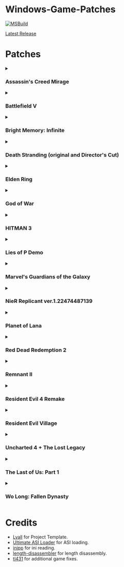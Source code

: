 # Windows-Game-Patches

[![MSBuild](https://github.com/illusion0001/Windows-Game-Patches/actions/workflows/msbuild.yml/badge.svg)](https://github.com/illusion0001/Windows-Game-Patches/actions/workflows/msbuild.yml)

[Latest Release](https://github.com/illusion0001/Windows-Game-Patches/releases/latest)

# Patches

<details><summary>
  
  ### Assassin's Creed Mirage
</summary>
  
  - Disable TAA
  - Disable CA

#### Installation

- **Note:** ***Please make sure any executable hex edits are removed/reverted first***.
  - Extract the following contents of the release zip into the Win64 folder.
  - Rename `dinput8.dll` from folder `!ASI_Loader_x64` to `winmm.dll` and copy to game folder.
  - `ACMirage.NoTAA.asi`
</details>
<details><summary>
  
  ### Battlefield V
</summary>

  - Disable TAA
  - Custom Internal AA Options.
    - PostProcessAAMode_None: `0`
    - PostProcessAAMode_FxaaLow: `1`
    - PostProcessAAMode_FxaaMedium: `2`
    - PostProcessAAMode_FxaaHigh: `3`
    - PostProcessAAMode_FxaaCompute: `4`
    - PostProcessAAMode_FxaaComputeExtreme: `5`
    - PostProcessAAMode_Smaa1x: `6`
    - PostProcessAAMode_SmaaT2x: `7`
    - PostProcessAAMode_TemporalAA: `8`

#### Installation
- **Note:** ***Please make sure any executable hex edits are removed/reverted first***.
- ***This has not been tested online, use at your own risk!***.
  - Extract the following contents of the release zip into the game root folder.
  - Rename `dinput8.dll` from folder `!ASI_Loader_x64` to `winmm.dll` and copy to game folder.
  - `BFV.NoTAA.asi`
</details>
<details><summary>
  
  ### Bright Memory: Infinite
</summary>

  - Disable TAA
  - Disable Forced Sharpening

#### Installation

- **Note:** ***Please make sure any executable hex edits are removed/reverted first***.
  - Extract the following contents of the release zip into the Win64 folder. (`BrightMemoryInfinite\Binaries\Win64\`).
  - Rename `dinput8.dll` from folder `!ASI_Loader_x64` to `winmm.dll` and copy to game folder.
  - `BrightMemoryInfinite.NoTAA.asi`
</details>
<details><summary>
  
### Death Stranding (original and Director's Cut)
</summary>

  - Force AA mode (None, FXAA or TAA)
  - Skip savegame checks (for savegame transfer between different versions/profiles)

#### Installation

- **Note:** ***Please make sure any executable hex edits are removed/reverted first***.
  - Extract the following contents of the release zip into the game root folder.
  - Rename `dinput8.dll` from folder `!ASI_Loader_x64` to `version.dll` and copy to game folder.
  - `version.ini`
  - `DeathStranding.Fix.asi`
</details>
<details><summary>
  
### Elden Ring
</summary>

  - Force TAA off
  - Disable Chromatic Aberration (thanks to [techiew](https://github.com/techiew/EldenRingMods) for the original fix)

#### Installation

- **Note:** ***Please make sure any executable hex edits are removed/reverted first***.
  - Extract the following contents of the release zip into the game folder. (`ELDEN RING\Game\`).
  - Copy `dinput8.dll` from folder `!ASI_Loader_x64` to game folder.
  - `EldenRing.NoTAA.asi`
</details>
<details><summary>
  
### God of War
</summary>

  - Disable TAA
  - Disable Forced Sharpening
  - Disable Static Vignette
  - Disable Depth of Field

#### Installation

- **Note:** ***Please make sure any executable hex edits are removed/reverted first***.
  - Extract the following contents of the release zip into the game folder.
  - Rename `dinput8.dll` from folder `!ASI_Loader_x64` to `winmm.dll` and copy to game folder.
  - `GoW.NoTAA.asi`
</details>
<details><summary>

### HITMAN 3
</summary>

  - Disable TAA
  - Disable Forced Sharpening

#### Installation

- **Note:** ***Please make sure any executable hex edits are removed/reverted first***.
  - Extract the following contents of the release zip into the game folder. (`HITMAN3\Retail\`).
  - Copy `dinput8.dll` from folder `!ASI_Loader_x64` to game folder.
  - `Hitman3.NoTAA.asi`
</details>
<details><summary>

### Lies of P Demo
</summary>

  - Disable TAA
  - Disable Depth of Field

#### Installation

- **Note:** ***Please make sure any executable hex edits are removed/reverted first***.
  - Extract the following contents of the release zip into the Win64 folder. (`Lies of P Demo\LiesofP\Binaries\Win64\`).
  - Rename `dinput8.dll` from folder `!ASI_Loader_x64` to `winmm.dll` and copy to game folder.
  - `LiesOfP.NoTAA.asi`
</details>
<details><summary>
  
### Marvel's Guardians of the Galaxy
</summary>

  - Disable TAA

#### Installation

- **Note:** ***Please make sure any executable hex edits are removed/reverted first***.
  - Extract the following contents of the release zip into the game folder. (`Marvel's Guardians of the Galaxy\bin`).
  - Copy `dinput8.dll` from folder `!ASI_Loader_x64` to game folder.
  - `GotG.NoTAA.asi`
</details>
<details><summary>

### NieR Replicant ver.1.22474487139
</summary>

  - Remove FPS Limit
#### Installation
- **Note:** ***Please make sure any executable hex edits are removed/reverted first***.
  - Extract the following contents of the release zip into the game root folder.
  - Rename `dinput8.dll` from folder `!ASI_Loader_x64` to `winmm.dll` and copy to game folder.
  - `NierReplicant.Fix.asi`
</details>
<details><summary>
  
### Planet of Lana
</summary>

  - Disable TAA

#### Installation

- **Note:** ***Please make sure any executable hex edits are removed/reverted first***.
  - Extract the following contents of the release zip into the game root folder.
  - Rename `dinput8.dll` from folder `!ASI_Loader_x64` to `d3d11.dll` and copy to game folder.
  - `PlanetOfLana.NoTAA.asi`
  - `d3d11.ini`
</details>
<details><summary>

### Red Dead Redemption 2
</summary>

#### Notes

  - Please use version [1.0.136-321f7350](https://github.com/illusion0001/Windows-Game-Patches/releases/tag/1.0.136-321f7350) in the meantime while cmake transitioning is in progress.

#### Patches
  - Skip Legal and Logo videos
  - Load directly into benchmark mode (5th index, Saint Denis benchmark)

#### Installation

- **Note:** ***Please make sure any executable hex edits are removed/reverted first***.
  - Extract the following contents of the release zip into the game root folder. (next to where `RDR2.exe` is located).
  - Copy `dinput8.dll` from folder `!ASI_Loader_x64` to game folder.
  - `RDR3.Patches.asi`
  - `ScriptHookRDR2.dll`

#### Credits

This patch uses following work:
- [ScriptHook SDK for RDR2](http://www.dev-c.com/rdr2/scripthookrdr2/)
- [Main and Legal Menu Skip Mod](https://www.rdr2mods.com/downloads/rdr2/other/304-main-and-legal-menu-skip/)

</details>
<details><summary>

### Remnant II
</summary>

  - Disable TAA
  - Disable Forced Sharpening

#### Installation

- **Note:** ***Please make sure any executable hex edits are removed/reverted first***.
  - Extract the following contents of the release zip into the Win64 folder. (`Remnant 2\Remnant2\Binaries\Win64\`).
  - Rename `dinput8.dll` from folder `!ASI_Loader_x64` to `winmm.dll` and copy to game folder.
  - `Remnant2.NoTAA.asi`
</details>
<details><summary>
  
### Resident Evil 4 Remake
</summary>

  - Disable Forced Sharpening

#### Installation
- **Note:** ***Please make sure any executable hex edits are removed/reverted first***.
  - Download [REFramework](https://github.com/praydog/REFramework) and extract `dinput8.dll` into the game root folder.
  - Extract `RE4.Sharpness.asi` from the release zip in the folder `RESIDENT EVIL 4  BIOHAZARD RE4\reframework\plugins` and rename it into `RE4.Sharpness.dll`.
</details>
<details><summary>

### Resident Evil Village
</summary>

  - Disable TAA and Forced Sharpening
  - Disable Forced Sharpening only

#### Installation
- **Note:** ***Please make sure any executable hex edits are removed/reverted first***.
  - Download [REFramework](https://github.com/praydog/REFramework) and extract `dinput8.dll` into the game root folder.
  - Extract `RE8.NoTAA.asi` from the release zip in the folder `Resident Evil Village BIOHAZARD VILLAGE\reframework\plugins` and rename it into `RE8.NoTAA.dll`.
</details>
<details><summary>
  
### Uncharted 4 + The Lost Legacy
</summary>

  - Debug Menu (by SunBeam)
    - Controls:
      - Joypad:
        - `L3 + X`: Open Quick Menu
        - `L3 + Circle`: Open Dev Menu
        - `L3 + Square`: Debug Pause
        - `Circle`: Back submenu
        - `X`: Enter\Select Dev Menu Entry
      - Keyboard:
        - `Alt + Tilde`: Open Dev Menu
        - `Tilde + 1`: Open Quick Menu
        - `Tilde`: Back submenu
        - `Enter`: Enter\Select Dev Menu Entry
  - Skip Intro Logo Videos
  - Disable TAA
  - Disable Forced Sharpening
  - Disable Barrel Distortion
  - Disable Screen Zoom
  - Disable Chromatic Aberration
  - Disable Depth of Field
  - Disable Vignette

#### Installation

- **Note:** ***Please make sure any executable hex edits are removed/reverted first***.
  - Extract the following contents of the release zip into the game root folder.
  - Rename `dinput8.dll` from folder `!ASI_Loader_x64` to `winmm.dll` and copy to game folder.
  - `Uncharted4TLL.NoTAA.asi`
</details>
<details><summary>
  
### The Last of Us: Part 1
</summary>

  - Debug Menu
  - Custom Debug Menu (Work in Progress)
  - Restored Active Task Display
  - Extended Debug Menu by [infogram](https://web.archive.org/web/20230413143249/https://cs.rin.ru/forum/viewtopic.php?p=2806625)
    - `1.0.85-44a951ca` now supports game version `1.0.5.0` and newer.

#### Installation

- **Note:** ***Please make sure any executable hex edits are removed/reverted first***.
  - Extract the following contents of the release zip into the game root folder.
  - Rename `dinput8.dll` from folder `!ASI_Loader_x64` to `winmm.dll` and copy to game folder.
  - `T1X.DebugFeatures.asi`
</details>
<details><summary>
  
### Wo Long: Fallen Dynasty
</summary>

  - Remove 30FPS Limit for Cutscenes (Experimental)
#### Installation
- **Note:** ***Please make sure any executable hex edits are removed/reverted first***.
  - Extract the following contents of the release zip into the game root folder.
  - Rename `dinput8.dll` from folder `!ASI_Loader_x64` to `winmm.dll` and copy to game folder.
  - `WoLong.Fix.asi`
</details>
  
# Credits
- [Lyall](https://github.com/Lyall) for Project Template.
- [Ultimate ASI Loader](https://github.com/ThirteenAG/Ultimate-ASI-Loader) for ASI loading.
- [inipp](https://github.com/mcmtroffaes/inipp) for ini reading.
- [length-disassembler](https://github.com/Nomade040/length-disassembler) for length disassembly.
- [tl431](https://github.com/TL431/) for additional game fixes.
